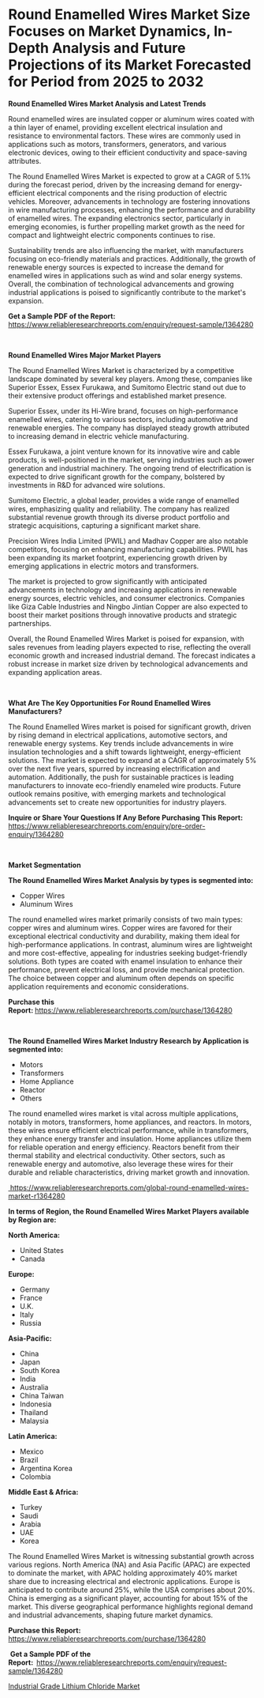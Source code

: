 <p><h1>Round Enamelled Wires Market Size Focuses on Market Dynamics, In-Depth Analysis and Future Projections of its Market Forecasted for Period from 2025 to 2032</h1></p><p><strong>Round Enamelled Wires Market Analysis and Latest Trends</strong></p>
<p><p>Round enamelled wires are insulated copper or aluminum wires coated with a thin layer of enamel, providing excellent electrical insulation and resistance to environmental factors. These wires are commonly used in applications such as motors, transformers, generators, and various electronic devices, owing to their efficient conductivity and space-saving attributes.</p><p>The Round Enamelled Wires Market is expected to grow at a CAGR of 5.1% during the forecast period, driven by the increasing demand for energy-efficient electrical components and the rising production of electric vehicles. Moreover, advancements in technology are fostering innovations in wire manufacturing processes, enhancing the performance and durability of enamelled wires. The expanding electronics sector, particularly in emerging economies, is further propelling market growth as the need for compact and lightweight electric components continues to rise.</p><p>Sustainability trends are also influencing the market, with manufacturers focusing on eco-friendly materials and practices. Additionally, the growth of renewable energy sources is expected to increase the demand for enamelled wires in applications such as wind and solar energy systems. Overall, the combination of technological advancements and growing industrial applications is poised to significantly contribute to the market's expansion.</p></p>
<p><strong>Get a Sample PDF of the Report:&nbsp;</strong> <a href="https://www.reliableresearchreports.com/enquiry/request-sample/1364280?utm_campaign=3027&utm_medium=2&utm_source=Github&utm_content=ia&utm_term=03042025&utm_id=round-enamelled-wires">https://www.reliableresearchreports.com/enquiry/request-sample/1364280</a></p>
<p>&nbsp;</p>
<p><strong>Round Enamelled Wires Major Market Players</strong></p>
<p><p>The Round Enamelled Wires Market is characterized by a competitive landscape dominated by several key players. Among these, companies like Superior Essex, Essex Furukawa, and Sumitomo Electric stand out due to their extensive product offerings and established market presence.</p><p>Superior Essex, under its Hi-Wire brand, focuses on high-performance enamelled wires, catering to various sectors, including automotive and renewable energies. The company has displayed steady growth attributed to increasing demand in electric vehicle manufacturing.</p><p>Essex Furukawa, a joint venture known for its innovative wire and cable products, is well-positioned in the market, serving industries such as power generation and industrial machinery. The ongoing trend of electrification is expected to drive significant growth for the company, bolstered by investments in R&D for advanced wire solutions.</p><p>Sumitomo Electric, a global leader, provides a wide range of enamelled wires, emphasizing quality and reliability. The company has realized substantial revenue growth through its diverse product portfolio and strategic acquisitions, capturing a significant market share.</p><p>Precision Wires India Limited (PWIL) and Madhav Copper are also notable competitors, focusing on enhancing manufacturing capabilities. PWIL has been expanding its market footprint, experiencing growth driven by emerging applications in electric motors and transformers.</p><p>The market is projected to grow significantly with anticipated advancements in technology and increasing applications in renewable energy sources, electric vehicles, and consumer electronics. Companies like Giza Cable Industries and Ningbo Jintian Copper are also expected to boost their market positions through innovative products and strategic partnerships.</p><p>Overall, the Round Enamelled Wires Market is poised for expansion, with sales revenues from leading players expected to rise, reflecting the overall economic growth and increased industrial demand. The forecast indicates a robust increase in market size driven by technological advancements and expanding application areas.</p></p>
<p>&nbsp;</p>
<p><strong>What Are The Key Opportunities For Round Enamelled Wires Manufacturers?</strong></p>
<p><p>The Round Enamelled Wires market is poised for significant growth, driven by rising demand in electrical applications, automotive sectors, and renewable energy systems. Key trends include advancements in wire insulation technologies and a shift towards lightweight, energy-efficient solutions. The market is expected to expand at a CAGR of approximately 5% over the next five years, spurred by increasing electrification and automation. Additionally, the push for sustainable practices is leading manufacturers to innovate eco-friendly enameled wire products. Future outlook remains positive, with emerging markets and technological advancements set to create new opportunities for industry players.</p></p>
<p><strong>Inquire or Share Your Questions If Any Before Purchasing This Report:</strong> <a href="https://www.reliableresearchreports.com/enquiry/pre-order-enquiry/1364280?utm_campaign=3027&utm_medium=2&utm_source=Github&utm_content=ia&utm_term=03042025&utm_id=round-enamelled-wires">https://www.reliableresearchreports.com/enquiry/pre-order-enquiry/1364280</a></p>
<p>&nbsp;</p>
<p><strong>Market Segmentation</strong></p>
<p><strong>The Round Enamelled Wires Market Analysis by types is segmented into:</strong></p>
<p><ul><li>Copper Wires</li><li>Aluminum Wires</li></ul></p>
<p><p>The round enamelled wires market primarily consists of two main types: copper wires and aluminum wires. Copper wires are favored for their exceptional electrical conductivity and durability, making them ideal for high-performance applications. In contrast, aluminum wires are lightweight and more cost-effective, appealing for industries seeking budget-friendly solutions. Both types are coated with enamel insulation to enhance their performance, prevent electrical loss, and provide mechanical protection. The choice between copper and aluminum often depends on specific application requirements and economic considerations.</p></p>
<p><strong>Purchase this Report:&nbsp;</strong><a href="https://www.reliableresearchreports.com/purchase/1364280?utm_campaign=3027&utm_medium=2&utm_source=Github&utm_content=ia&utm_term=03042025&utm_id=round-enamelled-wires">https://www.reliableresearchreports.com/purchase/1364280</a></p>
<p>&nbsp;</p>
<p><strong>The Round Enamelled Wires Market Industry Research by Application is segmented into:</strong></p>
<p><ul><li>Motors</li><li>Transformers</li><li>Home Appliance</li><li>Reactor</li><li>Others</li></ul></p>
<p><p>The round enamelled wires market is vital across multiple applications, notably in motors, transformers, home appliances, and reactors. In motors, these wires ensure efficient electrical performance, while in transformers, they enhance energy transfer and insulation. Home appliances utilize them for reliable operation and energy efficiency. Reactors benefit from their thermal stability and electrical conductivity. Other sectors, such as renewable energy and automotive, also leverage these wires for their durable and reliable characteristics, driving market growth and innovation.</p></p>
<p><a href="https://www.reliableresearchreports.com/global-round-enamelled-wires-market-r1364280?utm_campaign=3027&utm_medium=2&utm_source=Github&utm_content=ia&utm_term=03042025&utm_id=round-enamelled-wires">&nbsp;https://www.reliableresearchreports.com/global-round-enamelled-wires-market-r1364280</a></p>
<p><strong>In terms of Region, the Round Enamelled Wires Market Players available by Region are:</strong></p>
<p>
    <p> <strong> North America: </strong>
        <ul>
            <li>United States</li>
            <li>Canada</li>
        </ul>
        </p> 
    <p> <strong> Europe: </strong>
        <ul>
            <li>Germany</li>
            <li>France</li>
            <li>U.K.</li>
            <li>Italy</li>
            <li>Russia</li>
        </ul>
        </p> 
    <p> <strong> Asia-Pacific: </strong>
        <ul>
            <li>China</li>
            <li>Japan</li>
            <li>South Korea</li>
            <li>India</li>
            <li>Australia</li>
            <li>China Taiwan</li>
            <li>Indonesia</li>
            <li>Thailand</li>
            <li>Malaysia</li>
        </ul>
        </p> 
    <p> <strong> Latin America: </strong>
        <ul>
            <li>Mexico</li>
            <li>Brazil</li>
            <li>Argentina Korea</li>
            <li>Colombia</li>
        </ul>
        </p> 
    <p> <strong> Middle East & Africa: </strong>
        <ul>
            <li>Turkey</li>
            <li>Saudi</li>
            <li>Arabia</li>
            <li>UAE</li>
            <li>Korea</li>
        </ul>
    </p>
    </p>
<p><p>The Round Enamelled Wires Market is witnessing substantial growth across various regions. North America (NA) and Asia Pacific (APAC) are expected to dominate the market, with APAC holding approximately 40% market share due to increasing electrical and electronic applications. Europe is anticipated to contribute around 25%, while the USA comprises about 20%. China is emerging as a significant player, accounting for about 15% of the market. This diverse geographical performance highlights regional demand and industrial advancements, shaping future market dynamics.</p></p>
<p><strong>Purchase this Report: </strong><a href="https://www.reliableresearchreports.com/purchase/1364280?utm_campaign=3027&utm_medium=2&utm_source=Github&utm_content=ia&utm_term=03042025&utm_id=round-enamelled-wires">https://www.reliableresearchreports.com/purchase/1364280</a></p>
<p>&nbsp;<strong>Get a Sample PDF of the Report:&nbsp;&nbsp;</strong><a href="https://www.reliableresearchreports.com/enquiry/request-sample/1364280?utm_campaign=3027&utm_medium=2&utm_source=Github&utm_content=ia&utm_term=03042025&utm_id=round-enamelled-wires">https://www.reliableresearchreports.com/enquiry/request-sample/1364280</a></p>
<p><strong></strong></p>
<p><p><a href="https://github.com/nibbsmantji/Market-Research-Report-List-1/blob/main/industrial-grade-lithium-chloride-market.md?utm_campaign=3027&utm_medium=2&utm_source=Github&utm_content=ia&utm_term=03042025&utm_id=round-enamelled-wires">Industrial Grade Lithium Chloride Market</a></p></p>